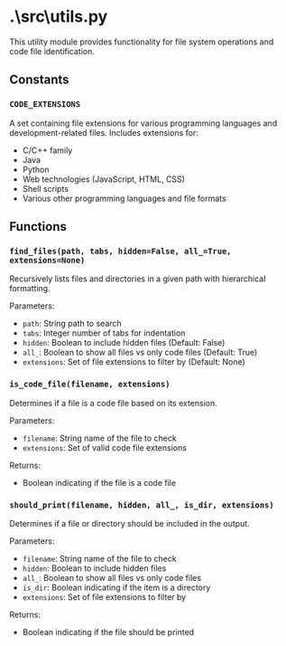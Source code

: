 # .\src\utils.py

This utility module provides functionality for file system operations and code file identification.

## Constants

### `CODE_EXTENSIONS`
A set containing file extensions for various programming languages and development-related files. Includes extensions for:
- C/C++ family
- Java
- Python
- Web technologies (JavaScript, HTML, CSS)
- Shell scripts
- Various other programming languages and file formats

## Functions

### `find_files(path, tabs, hidden=False, all_=True, extensions=None)`
Recursively lists files and directories in a given path with hierarchical formatting.

Parameters:
- `path`: String path to search
- `tabs`: Integer number of tabs for indentation
- `hidden`: Boolean to include hidden files (Default: False)
- `all_`: Boolean to show all files vs only code files (Default: True)
- `extensions`: Set of file extensions to filter by (Default: None)

### `is_code_file(filename, extensions)`
Determines if a file is a code file based on its extension.

Parameters:
- `filename`: String name of the file to check
- `extensions`: Set of valid code file extensions

Returns:
- Boolean indicating if the file is a code file

### `should_print(filename, hidden, all_, is_dir, extensions)`
Determines if a file or directory should be included in the output.

Parameters:
- `filename`: String name of the file to check
- `hidden`: Boolean to include hidden files
- `all_`: Boolean to show all files vs only code files
- `is_dir`: Boolean indicating if the item is a directory
- `extensions`: Set of file extensions to filter by

Returns:
- Boolean indicating if the file should be printed

